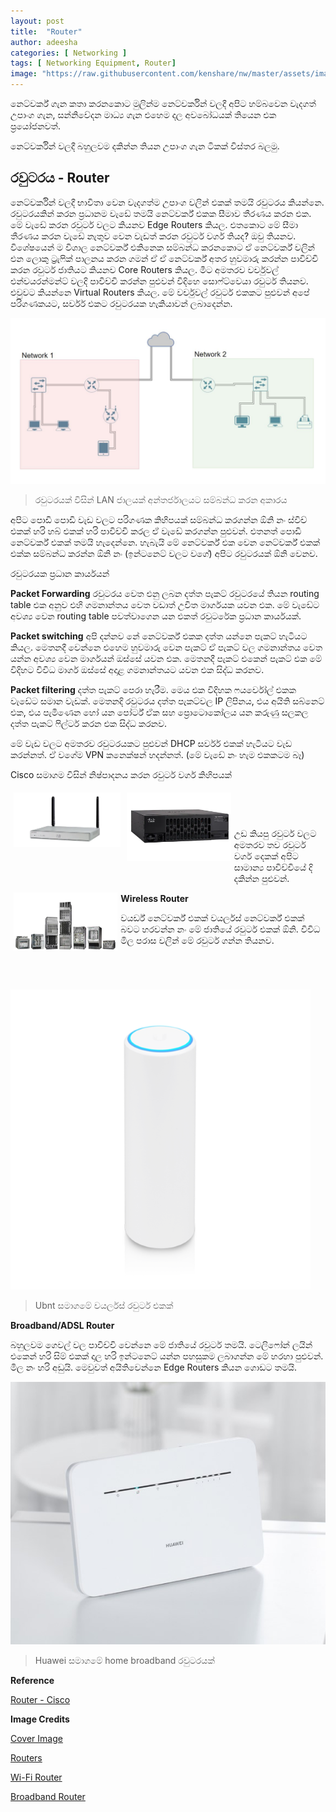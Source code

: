 ```yaml
---
layout: post
title:  "Router"
author: adeesha
categories: [ Networking ]
tags: [ Networking Equipment, Router]
image: "https://raw.githubusercontent.com/kenshare/nw/master/assets/images/posts/ajp/cov/routcov.JPG"
---
```


නෙට්වර්ක් ගැන කතා කරනකොට මුලින්ම නෙට්වර්කින් වලදී අපිට හම්බවෙන වැදගත් උපාංග ගැන, සන්නිවේදන මාධ්‍ය ගැන එහෙම දල අවබෝධයක් තියෙන එක ප්‍රයෝජනවත්.

නෙට්වර්කින් වලදී බහුලවම දකින්න තියන උපාංග ගැන ටිකක් විස්තර බලමු.

## රවුටරය - Router

නෙට්වර්කින් වලදී භාවිතා වෙන වැදගත්ම උපාංග වලින් එකක් තමයි රවුටරය කියන්නෙ. රවුටරයකින් කරන ප්‍රධානම වැඩේ තමයි නෙට්වර්ක් එකක සීමාව තීරණය කරන එක. මේ වැඩේ කරන රවුටර් වලට කියනව Edge Routers කියල. එතකොට මේ සීමා තීරණය කරන වැඩේ නැතුව වෙන වැඩත් කරන රවුටර් වර්ග තියද? ඔවු තියනව. විශේෂයෙන් ම විශාල නෙට්වර්ක් එකිනෙක සම්බන්ධ කරනකොට ඒ නෙට්වර්ක් වලින් එන ලොකු ට්‍රැෆික් පාලනය කරන ගමන් ඒ ඒ නෙට්වර්ක් අතර හුවමාරු කරන්න පාවිච්චි කරන රවුටර් ජාතියට කියනව Core Routers කියල. මීට අමතරව වර්චුවල් එන්වයරන්මන්ට් වලදි පාවිච්චි කරන්න පුළුවන් විදිහෙ සොෆ්ට්වෙයා රවුටර් තියනව. එවුවට කියන්නෙ Virtual Routers කියල. මේ වර්චුවල් රවුටර් එකකට පුළුවන් අපේ පරිගණකයට, සර්වර් එකට රවුටරයක හැකියාවන් ලබාදෙන්න.

![LAN](https://raw.githubusercontent.com/kenshare/nw/master/assets/images/posts/ajp/cont/1-10/netwrksep.JPG)

> රවුටරයක් විසින් LAN ජාලයක් අන්තර්ජාලයට සම්බන්ධ කරන අකාරය



අපිට පොඩි පොඩි වැඩ වලට පරිගණක කිහිපයක් සම්බන්ධ කරගන්න ඕනි නං ස්විච් එකක් හරි හබ් එකක් හරි පාවිච්චි කරල ඒ වැඩේ කරගන්න පුළුවන්. එතනත් පොඩි නෙට්වර්ක් එකක් තමයි හැදෙන්නෙ. හැබැයි මේ නෙට්වර්ක් එක වෙන නෙට්වර්ක් එකක් එක්ක සම්බන්ධ කරන්න ඕනි නං (ඉන්ටනෙට් වලට වගේ) අපිට රවුටරයක් ඕනි වෙනව.

රවුටරයක ප්‍රධාන කාර්යයන්

**Packet Forwarding**
රවුටරය වෙත එනු ලබන දත්ත පැකට් රවුටරයේ තියන routing table එක අනුව එහි ගමනාන්තය වෙත වඩාත් උචිත මාර්ගයක යවන එක. මේ වැඩේට අවශ්‍ය වෙන routing table පවත්වාගෙන යන එකත් රවුටරේක ප්‍රධාන කාර්යයක්.

**Packet switching** 
අපි දන්නව නේ නෙට්වර්ක් එකක දත්ත යන්නෙ පැකට් හැටියට කියල. මෙතනදී වෙන්නෙ එහෙම හුවමාරු වෙන පැකට් ඒ පැකට් වල ගමනාන්තය වෙත යන්න අවශ්‍ය වෙන මාර්ගයන් ඔස්සේ යවන එක. මෙතනදී පැකට් එකෙන් පැකට් එක මේ විදිහට විවිධ මාර්ග ඔස්සේ අදාළ ගමනාන්තයට යවන එක සිද්ධ කරනව.

**Packet filtering**
දත්ත පැකට් පෙරා හැරීම. මෙය එක විදිහක ෆයර්වෝල් එකක වැඩේට සමාන වැඩක්. මෙතනදි රවුටරය දත්ත පැකට්වල IP ලිපිනය, එය අයිති සබ්නෙට් එක, එය පැමිණෙන හෝ යන පෝර්ට් ඒක සහ ප්‍රොටොකෝලය යන කරුණු සලකල දත්ත පැකට් ෆිල්ටර් කරන එක සිද්ධ කරනව.

මේ වැඩ වලට අමතරව රවුටරයකට පුළුවන් DHCP සර්වර් එකක් හැටියට වැඩ කරන්නත්. ඒ වගේම VPN කනෙක්ෂන් හදන්නත්. (මේ වැඩේ නං හැම එකකටම බෑ)



Cisco සමාගම විසින් නිෂ්පාදනය කරන රවුටර් වර්ග කිහිපයක් 



  <div style="float: left; width: 34%; height: 150px; padding: 5px;">
    <img src="https://raw.githubusercontent.com/kenshare/nw/master/assets/images/posts/ajp/cont/1-10/cisco1.jpg" alt="home" style="width:100%">
  </div>
  <div style="float: left; width: 33%; height: 150px; padding: 5px;">
    <img src="https://raw.githubusercontent.com/kenshare/nw/master/assets/images/posts/ajp/cont/1-10/cisco2.jpg" alt="edge" style="width:100%">
  </div>
  <div style="float: left; width: 33%; height: 150px; padding: 5px;">
    <img src="https://raw.githubusercontent.com/kenshare/nw/master/assets/images/posts/ajp/cont/1-10/cisco3.png" alt="Aggrigation" style="width:100%">
</div><br>





​           



උඩ කියපු රවුටර් වලට අමතරව තව රවුටර් වර්ග දෙකක් අපිට සාමාන්‍ය පාවිච්චියේ දි දකින්න පුළුවන්.

**Wireless Router**

වයර්ඩ් නෙට්වර්ක් එකක් වයර්ලස් නෙට්වර්ක් එකක් බවට හරවන්න නං මේ ජාතියේ රවුටර් එකක් ඕනි. විවිධ මිල පරාස වලින් මේ රවුටර් ගන්න තියනව.

![LAN](https://raw.githubusercontent.com/kenshare/nw/master/assets/images/posts/ajp/cont/1-10/ubnt.png)

> Ubnt සමාගමේ වයර්ලස් රවුටර් එකක්



**Broadband/ADSL Router**

බහුලවම ගෙවල් වල පාවිච්චි වෙන්නෙ මේ ජාතියේ රවුටර් තමයි. ටෙලිෆෝන් ලයින් එකෙන් හරි සිම් එකක් දාල හරි ඉන්ටනෙට් යන්න පහසුකම ලබාගන්න මේ හරහා පුළුවන්. මිල නං හරි අඩුයි. මෙවුවත් අයිතිවෙන්නෙ Edge Routers කියන ගොඩට තමයි.

![LAN](https://raw.githubusercontent.com/kenshare/nw/master/assets/images/posts/ajp/cont/1-10/hbb.jpg)

> Huawei සමාගමේ home broadband රවුටරයක්



**Reference**

[Router - Cisco](https://www.cisco.com/c/en/us/solutions/small-business/resource-center/networking/how-does-a-router-work.html)



**Image Credits**

[Cover Image](https://www.khanacademy.org/computing/computers-and-internet/xcae6f4a7ff015e7d:the-internet/xcae6f4a7ff015e7d:routing-with-redundancy/a/internet-routing)

[Routers](https://www.cisco.com/)

[Wi-Fi Router](https://www.ui.com/)

[Broadband Router](https://www.huawei.com/en/)

